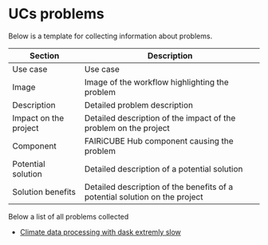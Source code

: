 # UCs problems

Below is a template for collecting information about problems.

| Section | Description | 
| ------- | ----------- |
| Use case | Use case |
| Image | Image of the workflow highlighting the problem |
| Description | Detailed problem description |
| Impact on the project | Detailed description of the impact of the problem on the project |
| Component | FAIRiCUBE Hub component causing the problem |
| Potential solution | Detailed description of a potential solution |
| Solution benefits | Detailed description of the benefits of a potential solution on the project |

Below a list of all problems collected
- [Climate data processing with dask extremly slow](UCs-problems/climate_data_processing_with_dask_extremly_slow.md)
